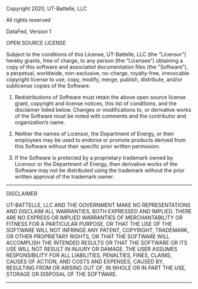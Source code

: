 Copyright 2020, UT-Battelle, LLC

All rights reserved

DataFed, Version 1

OPEN SOURCE LICENSE

Subject to the conditions of this License, UT-Battelle, LLC (the “Licensor”) hereby grants,
free of charge, to any person (the “Licensee”) obtaining a copy of this software and
associated documentation files (the "Software"), a perpetual, worldwide, non-exclusive,
no-charge, royalty-free, irrevocable copyright license to use, copy, modify, merge, publish,
distribute, and/or sublicense copies of the Software.

1. Redistributions of Software must retain the above open source license grant, copyright and license notices, this list of conditions, and the disclaimer listed below. Changes or modifications to, or derivative works of the Software must be noted with comments and the contributor and organization’s name.

2. Neither the names of Licensor, the Department of Energy, or their employees may be used to endorse or promote products derived from this Software without their specific prior written permission.

3. If the Software is protected by a proprietary trademark owned by Licensor or the Department of Energy, then derivative works of the Software may not be distributed using the trademark without the prior written approval of the trademark owner.

****************************************************************************************************************

DISCLAIMER

UT-BATTELLE, LLC AND THE GOVERNMENT MAKE NO REPRESENTATIONS AND DISCLAIM ALL WARRANTIES, BOTH EXPRESSED AND IMPLIED. THERE ARE NO EXPRESS OR IMPLIED WARRANTIES OF MERCHANTABILITY OR FITNESS FOR A PARTICULAR PURPOSE, OR THAT THE USE OF THE SOFTWARE WILL NOT INFRINGE ANY PATENT, COPYRIGHT, TRADEMARK, OR OTHER PROPRIETARY RIGHTS, OR THAT THE SOFTWARE WILL ACCOMPLISH THE INTENDED RESULTS OR THAT THE SOFTWARE OR ITS USE WILL NOT RESULT IN INJURY OR DAMAGE. THE USER ASSUMES RESPONSIBILITY FOR ALL LIABILITIES, PENALTIES, FINES, CLAIMS, CAUSES OF ACTION, AND COSTS AND EXPENSES, CAUSED BY, RESULTING FROM OR ARISING OUT OF, IN WHOLE OR IN PART THE USE, STORAGE OR DISPOSAL OF THE SOFTWARE.

****************************************************************************************************************
